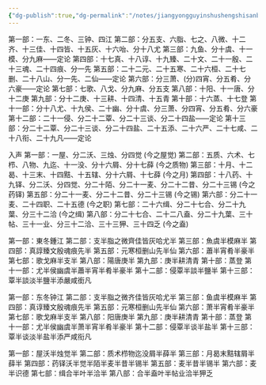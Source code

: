 ```yaml
---
{"dg-publish":true,"dg-permalink":"/notes/jiangyongguyinshushengshisanburushengbabu","permalink":"/notes/jiangyongguyinshushengshisanburushengbabu/","tags":["语言学"],"created":"2024-11-30T20:57:30.205+08:00","updated":"2025-04-21T16:09:55.053+08:00"}
---
```


第一部：一东、二冬、三钟、四江
第二部：分五支、六脂、七之、八微、十二齐、十三佳、十四皆、十五灰、十六咍、分十八尤
第三部：九鱼、分十虞、十一模、分九麻——定论
第四部：十七真、十八谆、十九臻、二十文、二十一殷、二十三魂、二十四痕、分一先
第五部：二十二元、二十五寒、二十六桓、二十七删、二十八山、分一先、二仙——定论
第六部：分三萧、(分)四宵、分五肴、分六豪——定论
第七部：七歌、八戈、分九麻、分五支
第八部：十阳、十一唐、分十二庚
第九部：分十二庚、十三耕、十四清、十五青
第十部：十六蒸、十七登
第十一部：分十八尤、十九侯、二十幽、分十虞、分三萧、分四宵、分五肴、分六豪
第十二部：二十一侵、分二十二覃、分二十三谈、分二十四盐——定论
第十三部：分二十二覃、分二十三谈、分二十四盐、二十五添、二十六严、二十七咸、二十八衔、二十九凡——定论

入声
第一部：一屋、分二沃、三烛、分四觉 (今之屋觉) 
第二部：五质、六术、七栉、八物、九迄、十一没、分十六屑、分十七薛 (今之质物)
第三部：十月、十二曷、十三末、十四黠、十五辖、分十六屑、十七薛 (今之月) 
第四部：十八药、十九铎、分二沃、分四觉、分二十陌、分二十一麦、分二十二昔、分二十三锡 (今之药铎)
第五部：分二十一麦、分二十二昔、分二十三锡 (今之锡) 第六部：分二十一麦、二十四职、二十五德 (今之职)
第七部：二十六缉、分二十七合、分二十九葉、分三十二洽 (今之缉) 
第八部：分二十七合、二十二八盍、分二十九葉、三十帖、三十一业、分三十二洽、三十三狎、三十四乏 (今之盍)

第一部：東冬鍾江
第二部：支半脂之微齊佳皆灰哈尤半
第三部：魚虞半模麻半
第四部：真諄臻文殷魂痕先半
第五部：元寒桓删山先半仙
第六部：蕭半宵肴半豪半
第七部：歌戈麻半支半
第八部：陽唐庚半
第九部：庚半耕清青
第十部：蒸登
第十一部：尤半侯幽虞半蕭半宵半肴半豪半
第十二部：侵覃半談半鹽半
第十三部：覃半談淡半鹽半添嚴咸銜凡

第一部：东冬钟江
第二部：支半脂之微齐佳皆灰哈尤半
第三部：鱼虞半模麻半
第四部：真谆臻文殷魂痕先半
第五部：元寒桓删山先半仙
第六部：萧半宵肴半豪半
第七部：歌戈麻半支半
第八部：阳唐庚半
第九部：庚半耕清青
第十部：蒸登
第十一部：尤半侯幽虞半萧半宵半肴半豪半
第十二部：侵覃半谈半盐半
第十三部：覃半谈淡半盐半添严咸衔凡

第一部：屋沃半烛觉半
第二部：质术栉物迄没屑半薛半
第三部：月曷末黠辖屑半薛半
第四部：药铎沃半觉半陌半麦半昔半锡半
第五部：麦半昔半锡半
第六部：麦半识德
第七部：缉合半叶半洽半
第八部：合半盍叶半帖业洽半狎乏
